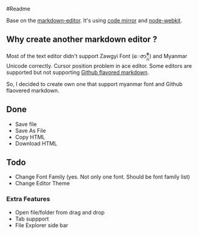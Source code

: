 #Readme

Base on the [markdown-editor](https://github.com/jbt/markdown-editor). It's using [code mirror](http://codemirror.net/) and [node-webkit](https://github.com/rogerwang/node-webkit).

## Why create another markdown editor ?

Most of the text editor didn't support Zawgyi Font (ေဇာ္ဂ်ီ) and Myanmar Unicode correctly. Cursor position problem in ace editor. Some editors are supported but not supporting [Github flavored markdown](https://help.github.com/articles/github-flavored-markdown).

So, I decided to create own one that support myanmar font and Github flaovered markdown.


## Done

- Save file
- Save As File
- Copy HTML
- Download HTML

## Todo

- Change Font Family (yes. Not only one font. Should be font family list)
- Change Editor Theme

### Extra Features

- Open file/folder from drag and drop
- Tab suppport
- File Explorer side bar

